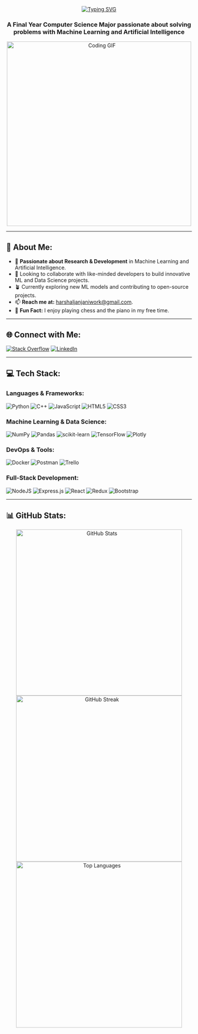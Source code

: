 <div align="center">
  <a href="https://git.io/typing-svg">
    <img src="https://readme-typing-svg.herokuapp.com?font=Schibsted+Grotesk&weight=600&size=50&pause=1000&color=F70000&background=C4C4C41F&center=true&vCenter=true&width=500&height=70&lines=Hello%2C+I'm+Harshal.." alt="Typing SVG">
  </a>
</div>

<h3 align="center">A Final Year Computer Science Major passionate about solving problems with Machine Learning and Artificial Intelligence</h3>

<div align="center">
  <img src="https://i.pinimg.com/originals/e4/26/70/e426702edf874b181aced1e2fa5c6cde.gif" alt="Coding GIF" width="500"/>
</div>
<hr/>

## 💫 About Me:
- 🔭 **Passionate about Research & Development** in Machine Learning and Artificial Intelligence.
- 👯 Looking to collaborate with like-minded developers to build innovative ML and Data Science projects.
- 🪴 Currently exploring new ML models and contributing to open-source projects.
- 📫 **Reach me at:** harshaljanjaniwork@gmail.com.
- 👀 **Fun Fact:** I enjoy playing chess and the piano in my free time.

---

## 🌐 Connect with Me:
[![Stack Overflow](https://img.shields.io/badge/-Stackoverflow-FE7A16?logo=stack-overflow&logoColor=white)](https://stackoverflow.com/users/20899866/harshal-janjani) 
[![LinkedIn](https://img.shields.io/badge/LinkedIn-%230077B5.svg?logo=linkedin&logoColor=white)](https://linkedin.com/in/harshal-janjani-14483a24b)

---

## 💻 Tech Stack:
### Languages & Frameworks:
![Python](https://img.shields.io/badge/python-3670A0?style=for-the-badge&logo=python&logoColor=ffdd54) 
![C++](https://img.shields.io/badge/c++-%2300599C.svg?style=for-the-badge&logo=c%2B%2B&logoColor=white) 
![JavaScript](https://img.shields.io/badge/javascript-%23323330.svg?style=for-the-badge&logo=javascript&logoColor=%23F7DF1E) 
![HTML5](https://img.shields.io/badge/html5-%23E34F26.svg?style=for-the-badge&logo=html5&logoColor=white) 
![CSS3](https://img.shields.io/badge/css3-%231572B6.svg?style=for-the-badge&logo=css3&logoColor=white) 

### Machine Learning & Data Science:
![NumPy](https://img.shields.io/badge/numpy-%23013243.svg?style=for-the-badge&logo=numpy&logoColor=white) 
![Pandas](https://img.shields.io/badge/pandas-%23150458.svg?style=for-the-badge&logo=pandas&logoColor=white) 
![scikit-learn](https://img.shields.io/badge/scikit--learn-%23F7931E.svg?style=for-the-badge&logo=scikit-learn&logoColor=white) 
![TensorFlow](https://img.shields.io/badge/TensorFlow-%23FF6F00.svg?style=for-the-badge&logo=TensorFlow&logoColor=white) 
![Plotly](https://img.shields.io/badge/Plotly-%233F4F75.svg?style=for-the-badge&logo=plotly&logoColor=white) 

### DevOps & Tools:
![Docker](https://img.shields.io/badge/docker-%230db7ed.svg?style=for-the-badge&logo=docker&logoColor=white) 
![Postman](https://img.shields.io/badge/Postman-FF6C37?style=for-the-badge&logo=postman&logoColor=white) 
![Trello](https://img.shields.io/badge/Trello-%23026AA7.svg?style=for-the-badge&logo=Trello&logoColor=white)

### Full-Stack Development:
![NodeJS](https://img.shields.io/badge/node.js-6DA55F?style=for-the-badge&logo=node.js&logoColor=white) 
![Express.js](https://img.shields.io/badge/express.js-%23404d59.svg?style=for-the-badge&logo=express&logoColor=%2361DAFB) 
![React](https://img.shields.io/badge/react-%2320232a.svg?style=for-the-badge&logo=react&logoColor=%2361DAFB) 
![Redux](https://img.shields.io/badge/redux-%23593d88.svg?style=for-the-badge&logo=redux&logoColor=white) 
![Bootstrap](https://img.shields.io/badge/bootstrap-%23563D7C.svg?style=for-the-badge&logo=bootstrap&logoColor=white)

---

## 📊 GitHub Stats:
<div align="center">
  <img src="https://github-readme-stats.vercel.app/api?username=harshaljanjani&theme=radical&hide_border=false&include_all_commits=true&count_private=true" alt="GitHub Stats" width="450"/>
</div>
<div align="center">
  <img src="https://github-readme-streak-stats.herokuapp.com/?user=harshaljanjani&theme=radical&hide_border=false" alt="GitHub Streak" width="450"/>
</div>
<div align="center">
  <img src="https://github-readme-stats.vercel.app/api/top-langs/?username=harshaljanjani&theme=radical&hide_border=false&include_all_commits=true&count_private=true&layout=compact" alt="Top Languages" width="450"/>
</div>
